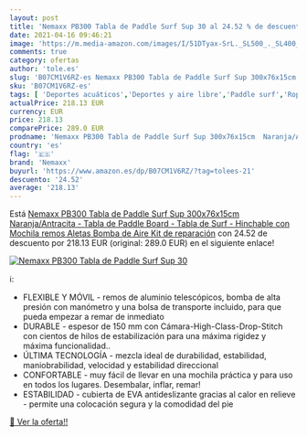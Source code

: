 ```yaml
---
layout: post
title: 'Nemaxx PB300 Tabla de Paddle Surf Sup 30 al 24.52 % de descuento'
date: 2021-04-16 09:46:21
image: 'https://m.media-amazon.com/images/I/51DTyax-SrL._SL500_._SL400_.jpg'
comments: true
category: ofertas
author: 'tole.es'
slug: 'B07CM1V6RZ-es Nemaxx PB300 Tabla de Paddle Surf Sup 300x76x15cm...'
sku: 'B07CM1V6RZ-es'
tags: [ 'Deportes acuáticos','Deportes y aire libre','Paddle surf','Ropa y equipo para deportes','Tablas hinchables de paddle surf','mochila','nemaxx', ]
actualPrice: 218.13 EUR
currency: EUR
price: 218.13
comparePrice: 289.0 EUR
prodname: 'Nemaxx PB300 Tabla de Paddle Surf Sup 300x76x15cm  Naranja/Antracita - Tabla de Paddle Board - Tabla de Surf - Hinchable con Mochila  remos  Aletas  Bomba de Aire  Kit de reparación'
country: 'es'
flag: '🇪🇸'
brand: 'Nemaxx'
buyurl: 'https://www.amazon.es/dp/B07CM1V6RZ/?tag=tolees-21'
descuento: '24.52'
average: '218.13'
---
```


Está [Nemaxx PB300 Tabla de Paddle Surf Sup 300x76x15cm  Naranja/Antracita - Tabla de Paddle Board - Tabla de Surf - Hinchable con Mochila  remos  Aletas  Bomba de Aire  Kit de reparación](https://www.amazon.es/dp/B07CM1V6RZ/?tag=tolees-21) con 24.52 de descuento por 218.13 EUR (original: 289.0 EUR) en el siguiente enlace!

[![Nemaxx PB300 Tabla de Paddle Surf Sup 30](https://m.media-amazon.com/images/I/51DTyax-SrL._SL500_._SL400_.jpg)](https://www.amazon.es/dp/B07CM1V6RZ/?tag=tolees-21)

ℹ️:

- FLEXIBLE Y MÓVIL - remos de aluminio telescópicos, bomba de alta presión con manómetro y una bolsa de transporte incluido, para que pueda empezar a remar de inmediato
- DURABLE - espesor de 150 mm con Cámara-High-Class-Drop-Stitch con cientos de hilos de estabilización para una máxima rigidez y máxima funcionalidad..
- ÚLTIMA TECNOLOGÍA - mezcla ideal de durabilidad, estabilidad, maniobrabilidad, velocidad y estabilidad direccional
- CONFORTABLE - muy fácil de llevar en una mochila práctica y para uso en todos los lugares. Desembalar, inflar, remar!
- ESTABILIDAD - cubierta de EVA antideslizante gracias al calor en relieve - permite una colocación segura y la comodidad del pie

[🛒 Ver la oferta!!](https://www.amazon.es/dp/B07CM1V6RZ/?tag=tolees-21)
